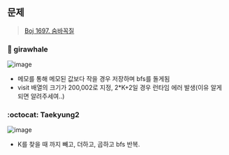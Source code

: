 ## 문제
> [Boj 1697. 숨바꼭질](https://www.acmicpc.net/problem/1697)


### :whale: girawhale

![image](https://user-images.githubusercontent.com/48428699/95935336-f56f2e00-0e0d-11eb-9a4b-45ae833d05e4.png)


- 메모를 통해 메모된 값보다 작을 경우 저장하며 bfs를 돌게됨
- visit 배열의 크기가 200,002로 지정, 2*K+2일 경우 런타임 에러 발생(이유 알게되면 알려주세여..)


### :octocat: Taekyung2

![image](https://user-images.githubusercontent.com/37056992/96285549-1015f280-101a-11eb-9d43-3b2e54a8be1c.png)

- K를 찾을 때 까지 빼고, 더하고, 곱하고 bfs 반복. 